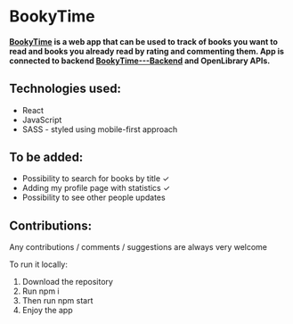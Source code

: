 # BookyTime

#### [BookyTime](https://bookytime-app.herokuapp.com/) is a web app that can be used to track of books you want to read and books you already read by rating and commenting them. App is connected to backend [BookyTime---Backend](https://github.com/Agaxx02/BookyTime---Backend) and OpenLibrary APIs.

## Technologies used:

- React
- JavaScript
- SASS - styled using mobile-first approach

## To be added:

- Possibility to search for books by title ✓
- Adding my profile page with statistics ✓
- Possibility to see other people updates

## Contributions:

Any contributions / comments / suggestions are always very welcome

To run it locally:
1. Download the repository
2. Run npm i
3. Then run npm start 
4. Enjoy the app 
